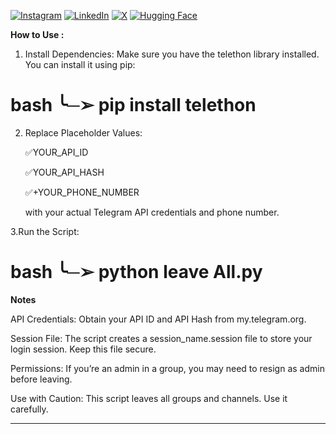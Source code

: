 [![Instagram](https://img.shields.io/badge/Instagram-%23E4405F.svg?logo=Instagram&logoColor=white)](https://instagram.com/aihoma) [![LinkedIn](https://img.shields.io/badge/LinkedIn-%230077B5.svg?logo=linkedin&logoColor=white)](https://linkedin.com/in/https://www.linkedin.com/in/aihoma/) [![X](https://img.shields.io/badge/X-black.svg?logo=X&logoColor=white)](https://x.com/https://x.com/Ai_Homa) [![Hugging Face](https://img.shields.io/badge/Hugging%20Face-Model-FFD43B?style=flat-square&logo=huggingface)](https://huggingface.co/AiHoma)
   
   **How to Use :**

1. Install Dependencies:
   Make sure you have the telethon library installed. You can install it using pip:
                        
bash
  ╰─➢ pip install telethon
==================================
  
2. Replace Placeholder Values:
   
    ✅YOUR_API_ID
   
    ✅YOUR_API_HASH
   
    ✅+YOUR_PHONE_NUMBER
   
      with your actual Telegram API credentials and phone number.
    
3.Run the Script:
  
bash
  ╰─➢ python leave All.py
===================================

**Notes**

API Credentials:
Obtain your API ID and API Hash from my.telegram.org.

Session File:
The script creates a session_name.session file to store your login session. Keep this file secure.

Permissions:
If you’re an admin in a group, you may need to resign as admin before leaving.

Use with Caution:
This script leaves all groups and channels. Use it carefully.
__________________________________________

